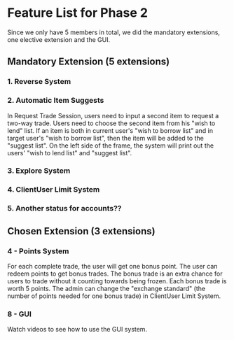 # Feature List for Phase 2

Since we only have 5 members in total, we did the mandatory extensions, one elective extension and the GUI.

## Mandatory Extension (5 extensions)

### 1. Reverse System

### 2. Automatic Item Suggests
In Request Trade Session, users need to input a second item to request a two-way trade. 
Users need to choose the second item from his "wish to lend" list. 
If an item is both in current user's "wish to borrow list" and in target user's "wish to borrow list", 
then the item will be added to the "suggest list".
On the left side of the frame, the system will print out the users' "wish to lend list" and "suggest list".

### 3. Explore System 

### 4. ClientUser Limit System

### 5. Another status for accounts??

## Chosen Extension (3 extensions)

### 4 - Points System
For each complete trade, the user will get one bonus point. The user can redeem points to get bonus trades. 
The bonus trade is an extra chance for users to trade without it counting towards being frozen.
Each bonus trade is worth 5 points. The admin can change the "exchange standard" (the number of points needed for one bonus trade) in ClientUser Limit System.

### 8 - GUI
Watch videos to see how to use the GUI system.